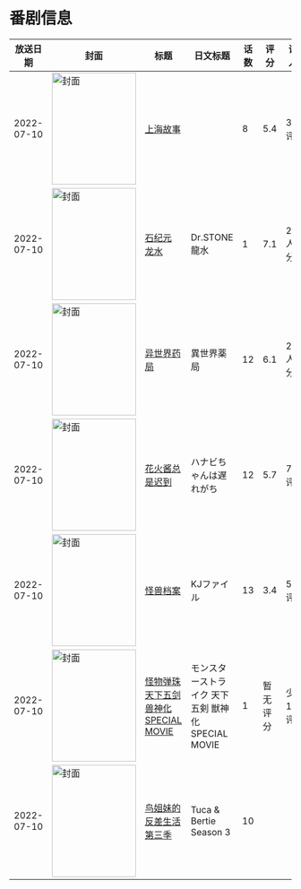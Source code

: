 # 番剧信息

|放送日期|封面|标题|日文标题|话数|评分|评分人数|
|---|---|---|---|---|---|---|
|2022-07-10|<img src="//lain.bgm.tv/pic/cover/c/e0/52/320223_vuai8.jpg" alt="封面" style="width:150px;height:200px;object-fit:cover;">|[上海故事](https://bangumi.tv/subject/320223)||8|5.4|30人评分|
|2022-07-10|<img src="//lain.bgm.tv/pic/cover/c/20/d9/331479_taxcT.jpg" alt="封面" style="width:150px;height:200px;object-fit:cover;">|[石纪元 龙水](https://bangumi.tv/subject/331479)|Dr.STONE 龍水|1|7.1|2205人评分|
|2022-07-10|<img src="//lain.bgm.tv/pic/cover/c/05/43/342200_2hdHa.jpg" alt="封面" style="width:150px;height:200px;object-fit:cover;">|[异世界药局](https://bangumi.tv/subject/342200)|異世界薬局|12|6.1|2472人评分|
|2022-07-10|<img src="//lain.bgm.tv/pic/cover/c/e2/18/345649_Vg4e4.jpg" alt="封面" style="width:150px;height:200px;object-fit:cover;">|[花火酱总是迟到](https://bangumi.tv/subject/345649)|ハナビちゃんは遅れがち|12|5.7|79人评分|
|2022-07-10|<img src="//lain.bgm.tv/pic/cover/c/08/10/381384_d421K.jpg" alt="封面" style="width:150px;height:200px;object-fit:cover;">|[怪兽档案](https://bangumi.tv/subject/381384)|KJファイル|13|3.4|57人评分|
|2022-07-10|<img src="//lain.bgm.tv/pic/cover/c/dd/9e/413568_46vNV.jpg" alt="封面" style="width:150px;height:200px;object-fit:cover;">|[怪物弹珠 天下五剑 兽神化 SPECIAL MOVIE](https://bangumi.tv/subject/413568)|モンスターストライク 天下五剣 獣神化 SPECIAL MOVIE|1|暂无评分|少于10人评分|
|2022-07-10|<img src="//lain.bgm.tv/pic/cover/c/32/f8/438039_8ippt.jpg" alt="封面" style="width:150px;height:200px;object-fit:cover;">|[鸟姐妹的反差生活 第三季](https://bangumi.tv/subject/438039)|Tuca & Bertie Season 3|10|||
